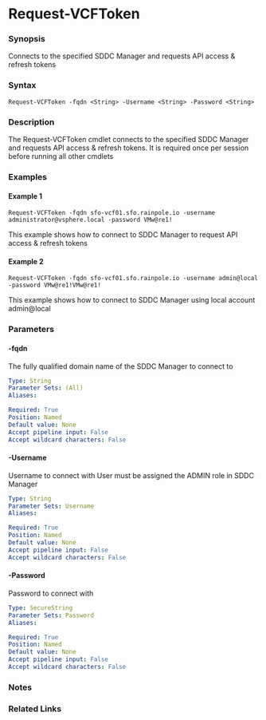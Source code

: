# Request-VCFToken

### Synopsis
Connects to the specified SDDC Manager and requests API access & refresh tokens

### Syntax
```
Request-VCFToken -fqdn <String> -Username <String> -Password <String>
```

### Description
The Request-VCFToken cmdlet connects to the specified SDDC Manager and requests API access & refresh tokens.
It is required once per session before running all other cmdlets

### Examples
#### Example 1
```
Request-VCFToken -fqdn sfo-vcf01.sfo.rainpole.io -username administrator@vsphere.local -password VMw@re1!
```
This example shows how to connect to SDDC Manager to request API access & refresh tokens

#### Example 2
```
Request-VCFToken -fqdn sfo-vcf01.sfo.rainpole.io -username admin@local -password VMw@re1!VMw@re1!
```
This example shows how to connect to SDDC Manager using local account admin@local

### Parameters

#### -fqdn
The fully qualified domain name of the SDDC Manager to connect to

```yaml
Type: String
Parameter Sets: (All)
Aliases:

Required: True
Position: Named
Default value: None
Accept pipeline input: False
Accept wildcard characters: False
```

#### -Username
Username to connect with
User must be assigned the ADMIN role in SDDC Manager

```yaml
Type: String
Parameter Sets: Username
Aliases:

Required: True
Position: Named
Default value: None
Accept pipeline input: False
Accept wildcard characters: False
```

#### -Password
Password to connect with

```yaml
Type: SecureString
Parameter Sets: Password
Aliases:

Required: True
Position: Named
Default value: None
Accept pipeline input: False
Accept wildcard characters: False
```

### Notes

### Related Links
